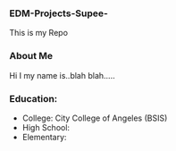 ### EDM-Projects-Supee-
This is my Repo
### About Me
Hi I my name is..blah blah.....
### Education:
- College: City College of Angeles (BSIS)
- High School:
- Elementary:
